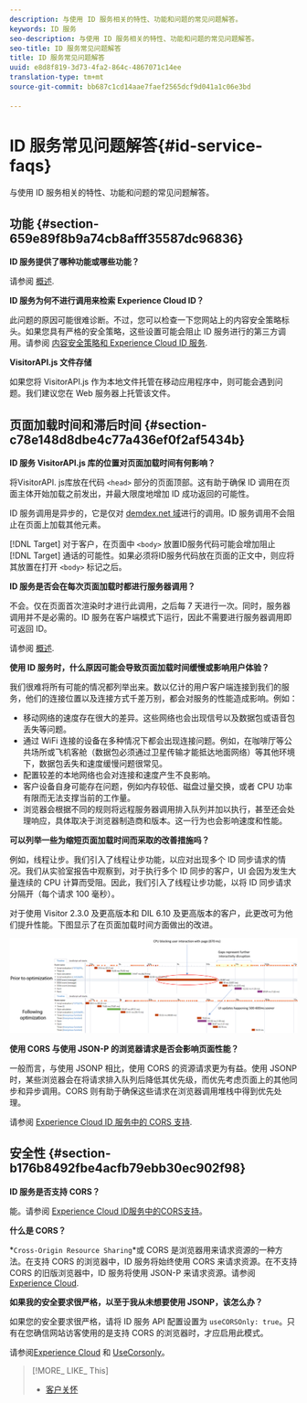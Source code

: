 ```yaml
---
description: 与使用 ID 服务相关的特性、功能和问题的常见问题解答。
keywords: ID 服务
seo-description: 与使用 ID 服务相关的特性、功能和问题的常见问题解答。
seo-title: ID 服务常见问题解答
title: ID 服务常见问题解答
uuid: e8d8f819-3d73-4fa2-864c-4867071c14ee
translation-type: tm+mt
source-git-commit: bb687c1cd14aae7faef2565dcf9d041a1c06e3bd

---
```



# ID 服务常见问题解答{#id-service-faqs}

与使用 ID 服务相关的特性、功能和问题的常见问题解答。

## 功能 {#section-659e89f8b9a74cb8afff35587dc96836}

**ID 服务提供了哪种功能或哪些功能？**

请参阅 [概述](../mcvid-introduction/mcvid-overview.md).

**ID 服务为何不进行调用来检索 Experience Cloud ID？**

此问题的原因可能很难诊断。不过，您可以检查一下您网站上的内容安全策略标头。如果您具有严格的安全策略，这些设置可能会阻止 ID 服务进行的第三方调用。请参阅 [内容安全策略和 Experience Cloud ID 服务](../mcvid-reference/mcvid-csp.md#concept-968c423a7392479db0a0d821ae9783e3).

**VisitorAPI.js 文件存储**

如果您将 VisitorAPI.js 作为本地文件托管在移动应用程序中，则可能会遇到问题。我们建议您在 Web 服务器上托管该文件。

## 页面加载时间和滞后时间 {#section-c78e148d8dbe4c77a436ef0f2af5434b}

**ID 服务 VisitorAPI.js 库的位置对页面加载时间有何影响？**

将VisitorAPI. js库放在代码 `<head>` 部分的页面顶部。这有助于确保 ID 调用在页面主体开始加载之前发出，并最大限度地增加 ID 成功返回的可能性。

ID 服务调用是异步的，它是仅对 [demdex.net 域](https://marketing.adobe.com/resources/help/en_US/aam/demdex-calls.html)进行的调用。ID 服务调用不会阻止在页面上加载其他元素。

[!DNL Target] 对于客户，在页面中 `<body>` 放置ID服务代码可能会增加阻止 [!DNL Target] 通话的可能性。如果必须将ID服务代码放在页面的正文中，则应将其放置在打开 `<body>` 标记之后。

**ID 服务是否会在每次页面加载时都进行服务器调用？**

不会。仅在页面首次渲染时才进行此调用，之后每 7 天进行一次。同时，服务器调用并不是必需的。ID 服务在客户端模式下运行，因此不需要进行服务器调用即可返回 ID。

请参阅 [概述](../mcvid-introduction/mcvid-overview.md).

**使用 ID 服务时，什么原因可能会导致页面加载时间缓慢或影响用户体验？**

我们很难将所有可能的情况都列举出来。数以亿计的用户客户端连接到我们的服务，他们的连接位置以及连接方式千差万别，都会对服务的性能造成影响。例如：

* 移动网络的速度存在很大的差异。这些网络也会出现信号以及数据包或语音包丢失等问题。
* 通过 WiFi 连接的设备在多种情况下都会出现连接问题。例如，在咖啡厅等公共场所或飞机客舱（数据包必须通过卫星传输才能抵达地面网络）等其他环境下，数据包丢失和速度缓慢问题很常见。
* 配置较差的本地网络也会对连接和速度产生不良影响。
* 客户设备自身可能存在问题，例如内存较低、磁盘过量交换，或者 CPU 功率有限而无法支撑当前的工作量。
* 浏览器会根据不同的规则将远程服务器调用排入队列并加以执行，甚至还会处理响应，具体取决于浏览器制造商和版本。这一行为也会影响速度和性能。

**可以列举一些为缩短页面加载时间而采取的改善措施吗？**

例如，线程让步。我们引入了线程让步功能，以应对出现多个 ID 同步请求的情况。我们从实验室报告中观察到，对于执行多个 ID 同步的客户，UI 会因为发生大量连续的 CPU 计算而受阻。因此，我们引入了线程让步功能，以将 ID 同步请求分隔开（每个请求 100 毫秒）。

对于使用 Visitor 2.3.0 及更高版本和 DIL 6.10 及更高版本的客户，此更改可为他们提升性能。下图显示了在页面加载时间方面做出的改进。

![](assets/id_sync_improvements_copy.png)

**使用 CORS 与使用 JSON-P 的浏览器请求是否会影响页面性能？**

一般而言，与使用 JSONP 相比，使用 CORS 的资源请求更为有益。使用 JSONP 时，某些浏览器会在将请求排入队列后降低其优先级，而优先考虑页面上的其他同步和异步调用。CORS 则有助于确保这些请求在浏览器调用堆栈中得到优先处理。

请参阅 [Experience Cloud ID 服务中的 CORS 支持](../mcvid-reference/mcvid-cors.md#concept-6c280446990d46d88ba9da15d2dcc758).

## 安全性 {#section-b176b8492fbe4acfb79ebb30ec902f98}

**ID 服务是否支持 CORS？**

能。请参阅 [Experience Cloud ID服务中的CORS支持](../mcvid-reference/mcvid-cors.md#concept-6c280446990d46d88ba9da15d2dcc758)。

**什么是 CORS？**

*`Cross-Origin Resource Sharing`*或 CORS 是浏览器用来请求资源的一种方法。在支持 CORS 的浏览器中，ID 服务将始终使用 CORS 来请求资源。在不支持 CORS 的旧版浏览器中，ID 服务将使用 JSON-P 来请求资源。请参阅 [Experience Cloud](../mcvid-reference/mcvid-cors.md#concept-6c280446990d46d88ba9da15d2dcc758).

**如果我的安全要求很严格，以至于我从未想要使用 JSONP，该怎么办？**

如果您的安全要求很严格，请将 ID 服务 API 配置设置为 `useCORSOnly: true`。只有在您确信网站访客使用的是支持 CORS 的浏览器时，才应启用此模式。

请参阅[Experience Cloud](../mcvid-reference/mcvid-cors.md#concept-6c280446990d46d88ba9da15d2dcc758) 和 [UseCorsonly](../mcvid-library/mcvid-function-vars/mcvid-use-cors-only.md#reference-8a9a143d838b48d6b23329b84b13e1fa)。

>[!MORE_ LIKE_ This]
>
>* [客户关怀](https://helpx.adobe.com/marketing-cloud/contact-support.html)

